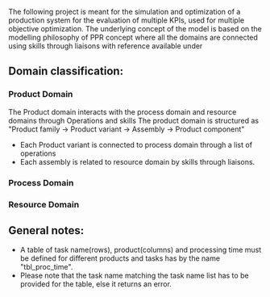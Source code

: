 The following project is meant for the simulation and optimization of a production system for the evaluation of multiple KPIs, 
used for multiple objective optimization.
The underlying concept of the model is based on the modelling philosophy of PPR concept where all the domains are connected 
using skills through liaisons with reference available under
## Domain classification:
### Product Domain
The Product domain interacts with the process domain  and resource domains through Operations and skills
The product domain is structured as "Product family -> Product variant -> Assembly -> Product component"
- Each Product variant is connected to process domain through a list of operations
- Each assembly is related to resource domain by skills through liaisons.
 
### Process Domain

### Resource Domain

## General notes:
- A table of task name(rows), product(columns) and processing time must be defined for different products and tasks has by the name "tbl_proc_time".
- Please note that the task name matching the task name list has to be provided for the table, else it returns an error.
